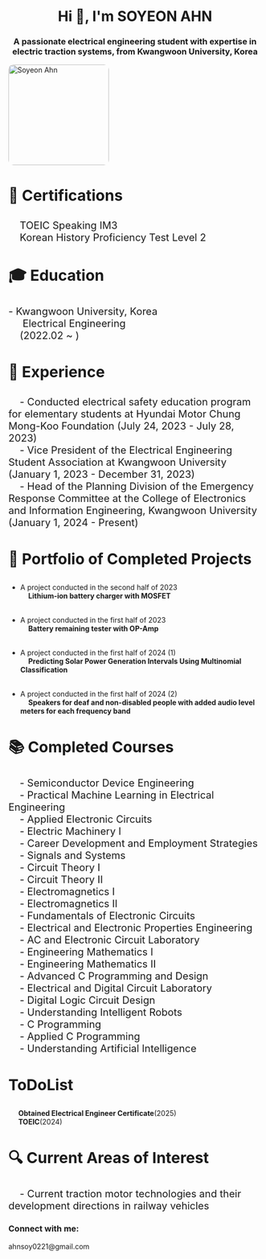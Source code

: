 <h1 align="center">Hi 👋, I'm SOYEON AHN</h1>
<h3 align="center">A passionate electrical engineering student with expertise in electric traction systems, from Kwangwoon University, Korea</h3>
<img src="https://drive.google.com/uc?export=view&id=1KII_rdMnrDEtnrJC5RKXSmMIZFPkA0VQ" alt="Soyeon Ahn" style="width: 200px; height: auto; border-radius: 10px;">

<h3 align="left" style="font-size: 30px;">🔭 Certifications</h3>
<p style="font-size: 20px;">
  &nbsp;&nbsp;&nbsp;&nbsp;TOEIC Speaking IM3<br>
  &nbsp;&nbsp;&nbsp;&nbsp;Korean History Proficiency Test Level 2
</p>

<h3 align="left" style="font-size: 30px;">🎓 Education</h3>
<p style="font-size: 20px;">
  - Kwangwoon University, Korea<br>
  &nbsp;&nbsp;&nbsp;&nbsp; Electrical Engineering<br>
  &nbsp;&nbsp;&nbsp;&nbsp;(2022.02 ~ )
</p>

<h3 align="left" style="font-size: 30px;">💼 Experience</h3>
<p style="font-size: 20px;">
  &nbsp;&nbsp;&nbsp;&nbsp;- Conducted electrical safety education program for elementary students at Hyundai Motor Chung Mong-Koo Foundation (July 24, 2023 - July 28, 2023)<br>
  &nbsp;&nbsp;&nbsp;&nbsp;- Vice President of the Electrical Engineering Student Association at Kwangwoon University (January 1, 2023 - December 31, 2023)<br>
  &nbsp;&nbsp;&nbsp;&nbsp;- Head of the Planning Division of the Emergency Response Committee at the College of Electronics and Information Engineering, Kwangwoon University (January 1, 2024 - Present)
</p>

<h3 align="left" style="font-size: 30px;">📝 Portfolio of Completed Projects</h3>
<p style="font-size: 20px;">

  
  - A project conducted in the second half of 2023 <br>
  &nbsp;&nbsp;&nbsp;&nbsp;**Lithium-ion battery charger with MOSFET**<br><br>

  - A project conducted in the first half of 2023 <br>
  &nbsp;&nbsp;&nbsp;&nbsp;**Battery remaining tester with OP-Amp**<br><br>

  - A project conducted in the first half of 2024 (1) <br>
  &nbsp;&nbsp;&nbsp;&nbsp;**Predicting Solar Power Generation Intervals Using Multinomial Classification**<br><br>

  - A project conducted in the first half of 2024 (2) <br>
  &nbsp;&nbsp;&nbsp;&nbsp;**Speakers for deaf and non-disabled people with added audio level meters for each frequency band**
</p>

<h3 align="left" style="font-size: 30px;">📚 Completed Courses</h3>
<p style="font-size: 20px;">
  &nbsp;&nbsp;&nbsp;&nbsp;- Semiconductor Device Engineering<br>
  &nbsp;&nbsp;&nbsp;&nbsp;- Practical Machine Learning in Electrical Engineering<br>
  &nbsp;&nbsp;&nbsp;&nbsp;- Applied Electronic Circuits<br>
  &nbsp;&nbsp;&nbsp;&nbsp;- Electric Machinery I<br>
  &nbsp;&nbsp;&nbsp;&nbsp;- Career Development and Employment Strategies<br>
  &nbsp;&nbsp;&nbsp;&nbsp;- Signals and Systems<br>
  &nbsp;&nbsp;&nbsp;&nbsp;- Circuit Theory I<br>
  &nbsp;&nbsp;&nbsp;&nbsp;- Circuit Theory II<br>
  &nbsp;&nbsp;&nbsp;&nbsp;- Electromagnetics I<br>
  &nbsp;&nbsp;&nbsp;&nbsp;- Electromagnetics II<br>
  &nbsp;&nbsp;&nbsp;&nbsp;- Fundamentals of Electronic Circuits<br>
  &nbsp;&nbsp;&nbsp;&nbsp;- Electrical and Electronic Properties Engineering<br>
  &nbsp;&nbsp;&nbsp;&nbsp;- AC and Electronic Circuit Laboratory<br>
  &nbsp;&nbsp;&nbsp;&nbsp;- Engineering Mathematics I<br>
  &nbsp;&nbsp;&nbsp;&nbsp;- Engineering Mathematics II<br>
  &nbsp;&nbsp;&nbsp;&nbsp;- Advanced C Programming and Design<br>
  &nbsp;&nbsp;&nbsp;&nbsp;- Electrical and Digital Circuit Laboratory<br>
  &nbsp;&nbsp;&nbsp;&nbsp;- Digital Logic Circuit Design<br>
  &nbsp;&nbsp;&nbsp;&nbsp;- Understanding Intelligent Robots<br>
  &nbsp;&nbsp;&nbsp;&nbsp;- C Programming<br>
  &nbsp;&nbsp;&nbsp;&nbsp;- Applied C Programming<br>
  &nbsp;&nbsp;&nbsp;&nbsp;- Understanding Artificial Intelligence
</p>

<h3 align="left" style="font-size: 30px;">ToDoList</h3>  
<p style="font-size: 20px;">
  
  &nbsp;&nbsp;&nbsp;&nbsp; **Obtained Electrical Engineer Certificate**(2025)</h3>  
  &nbsp;&nbsp;&nbsp;&nbsp; **TOEIC**(2024)
</p>

<h3 align="left" style="font-size: 30px;">🔍 Current Areas of Interest</h3>
<p style="font-size: 20px;">
  &nbsp;&nbsp;&nbsp;&nbsp;- Current traction motor technologies and their development directions in railway vehicles
</p>

<h3 align="left">Connect with me:</h3>
<p align="left">
  ahnsoy0221@gmail.com
  
</p>
